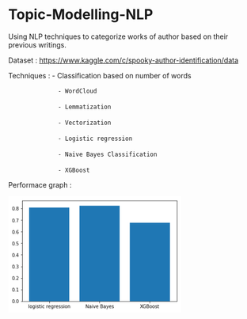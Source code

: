 # Topic-Modelling-NLP

Using NLP techniques to categorize works of author based on their previous writings.

Dataset : https://www.kaggle.com/c/spooky-author-identification/data

Techniques :
                  - Classification based on number of words
                  
                  - WordCloud
                  
                  - Lemmatization
                  
                  - Vectorization
                  
                  - Logistic regression
                  
                  - Naive Bayes Classification
                  
                  - XGBoost
                  
Performace graph :

<p align="left">
  <img src="nlp-performance.png" width="350" title="hover text">
</p>
